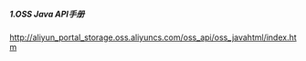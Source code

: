##### 1.OSS Java API手册

http://aliyun_portal_storage.oss.aliyuncs.com/oss_api/oss_javahtml/index.htm
